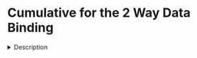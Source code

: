 # Cumulative for the  2 Way Data Binding
<details><summary>Description</summary>

# Two-Way Data Binding
We can combine one-way binding techniques to establish two-way binding. For instance, we can have some piece of state be rendered on-screen with string interpolation, and we can set the value of that state based on the value typed into an input field using event binding.

### String Interpolation & Event Binding
Here's the template:
```HTML
<h1>Number: {{num}}</h1>
<br>
<input type="number" (input)="updateNum($event)">
```

And here's the component class:
```typescript
@Component({
  selector: 'app-my',
  standalone: true,
  imports: [],
  templateUrl: './my.component.html',
  styleUrl: './my.component.css'
})
export class MyComponent {
  num: number = 0;

  updateNum(event: any) {
    this.num = event.target.value;
  }
}
```
Whenever we type into the input text box an event is triggered which changes the value of `num`. When `num` changes, Angular detects this and re-renders the component with the new value.

**Note: The combination of string interpolation and event binding is not what the Angular docs call "two-way binding".**

### Property Binding & Event Binding
This next example is a little more complicated. **This is the two-way data binding pattern described by the [Angular docs](https://angular.io/guide/two-way-binding).** 

Recall that components can take inputs and emit outputs using the `@Input()` and `@Output()` decorators. A component which uses these decorators and conforms to a specific pattern can mix property and event binding to form two-way binding. The pattern is this: The input property has name "x", and the output property must be "xChange". If the input property is "size" then the output property must be "sizeChange". If this pattern is kept, we can use "banana-in-a-box" syntax `[()]` for two-way binding.

Here is an example of this in action. We need to consider 4 files, the template and component class for each of two components, parent and child. In this example we will have an input text box tied to the color property of an element, so that when we type a color into the text box the color of the element will change to match.

#### Parent
Template - `parent.component.html`:
```html
<app-child [(color)]="colorValue"></app-child>
<h1 [style.color]="colorValue">{{colorValue}}</h1>
```
Note the "banana-in-a-box" syntax here: `[(color)]`. Color is a property of the child component. This is the two-way binding.

Component Class - `parent.component.ts`:
```typescript
@Component({
  selector: 'app-parent',
  standalone: true,
  imports: [ChildComponent],
  templateUrl: './parent.component.html',
  styleUrl: './parent.component.css'
})
export class ParentComponent {
  colorValue: string = "Color Me!";
}
```
Here we have `colorValue` which is the piece of state that holds our color. 

#### Child
Template - `child.component.html`:
```html
<input type="text" (input)="updateValue($event)">
```
This event binding here causes an `input` event with each character we type into the text box.

Component Class - `child.component.ts`:
```typescript
@Component({
  selector: 'app-child',
  standalone: true,
  imports: [],
  templateUrl: './child.component.html',
  styleUrl: './child.component.css'
})
export class ChildComponent {
  @Input() color!: string;
  @Output() colorChange = new EventEmitter<string>();

  updateValue(event: any) {
    this.colorChange.emit(event.target.value);
  }
}
```
Here we have that pattern, input property `color` and output emitter `colorChange`. Note that `color` is of the same type that the `EventEmitter` wraps, `string`.

Whenever we type into the child component's text box an event is triggered which emits the text we typed. That text is sent to the `color` property of the `<app-child>` element. When a valid color is typed, you will see the color of the text change. 



### ngModel
Because HTML elements do not conform to the x/xChange pattern described above, there is a special tool to establish two-way binding (property & event binding) on form fields. 

`ngModel` is a directive that is part of the Angular `FormsModule`. In order to use the directive, you must import the `FormsModule` class in the component class file, and add it to the `imports` array.

Here is our component class file:

```typescript
import { Component } from '@angular/core';
import { FormsModule } from '@angular/forms';

@Component({
  selector: 'app-my-component',
  standalone: true,
  imports: [FormsModule],
  templateUrl: './my-component.component.html',
  styleUrl: './my-component.component.css'
})
export class MyComponentComponent {
  state: string = "initial state";

  reset() {
    this.state = "initial state";
  }
}
```

And here's the template:

```HTML
<h1>{{state}}</h1>
<input type="text" [(ngModel)]="state">
<button (click)="reset()">reset</button>
```

Our input element here is bound to the `state` variable thanks to `ngModel`. If we type into that text box, the value of `state` changes. If we click the button to reset it back to its initial value, the text in the box reverts as well.

### 2-Way Binding with Signals
Lastly, a new feature was introduced with version 17, making 2-way binding even easier with signals. We don't need to worry about `@Input()` or `@Output()` properties, all we need is the `model()` funciton.

#### Parent
Template - `parent.component.html`:
```html
<h1>Parent value: {{parentValue}}</h1>
<hr>
<app-child [(childValue)]="parentValue"></app-child>
```
Here we have the "banana-in-a-box" syntax. `childValue` is a data-bound property of the child element. It is bound to the parent's `parentValue`.

Component Class - `parent.component.ts`:
```typescript
@Component({
  selector: 'app-parent',
  standalone: true,
  imports: [ChildComponent],
  templateUrl: './parent.component.html',
  styleUrl: './parent.component.css'
})
export class ParentComponent {
  parentValue = 101;
}
```
Note the starting value of `parentValue` is 101. When the child component is constructed this value is "sent down" and used by the child as an input.

#### Child
Template - `child.component.html`:
```html
<h1>Child value: {{childValue()}}</h1>
<button (click)="increment()"><h3> + + </h3></button>
<button (click)="decrement()"><h3> - - </h3></button>
```
We have two buttons here for incrementing and decrementing the value within the child component.

Component Class - `child.component.ts`:
```typescript
@Component({
  selector: 'app-child',
  standalone: true,
  imports: [],
  templateUrl: './child.component.html',
  styleUrl: './child.component.css'
})
export class ChildComponent {
  childValue = model(0);

  increment() {
    this.childValue.update((val) => {return ++val;});
  }

  decrement() {
    this.childValue.update((val) => {return --val;});
  }
}
```
Note the way we modify the value of `childValue` here. Just like updating any other signal, we use the `update()` function and pass a callback function which tells Angular how to modify `childValue`.

Similar to the way we initialize a writable signal, here we initialize with `model()` and pass an initial value which also sets the data type for this signal. Recall that we passed the initial value 101 in from the parent, the value of 0 will never be shown.
</details>
